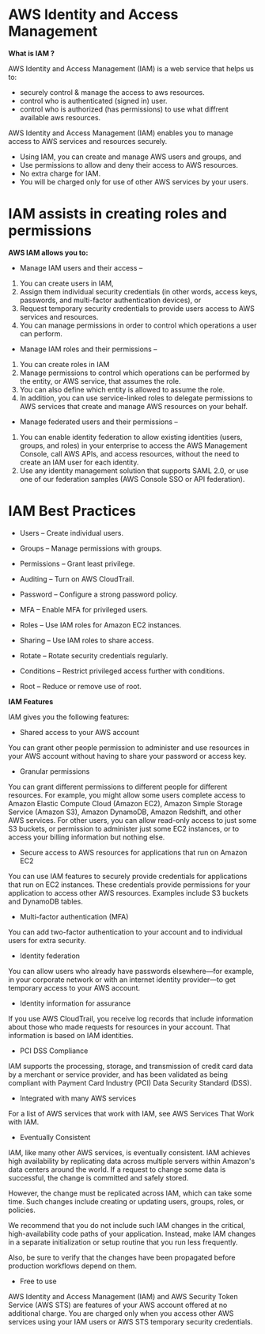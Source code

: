 # AWS Identity and Access Management

**What is IAM ?**

AWS Identity and Access Management (IAM) is a web service that helps us to:

- securely control & manage the access to aws resources.
- control who is authenticated (signed in) user.
- control who is authorized (has permissions) to use what diffrent available aws resources.

AWS Identity and Access Management (IAM) enables you to manage access to AWS services and resources securely.
- Using IAM, you can create and manage AWS users and groups, and
- Use permissions to allow and deny their access to AWS resources.
- No extra charge for IAM.
- You will be charged only for use of other AWS services by your users.


# IAM assists in creating roles and permissions

**AWS IAM allows you to:**

- Manage IAM users and their access – 

1.  You can create users in IAM,
2.  Assign them individual security credentials (in other words, access keys, passwords, and multi-factor authentication devices),
    or 
3.  Request temporary security credentials to provide users access to AWS services and resources.
4.  You can manage permissions in order to control which operations a user can perform.

- Manage IAM roles and their permissions – 

1.  You can create roles in IAM
2.  Manage permissions to control which operations can be performed by the entity, or AWS service, that assumes the role.
3.  You can also define which entity is allowed to assume the role.
4.  In addition, you can use service-linked roles to delegate permissions to AWS services that create and manage AWS resources on your behalf.

- Manage federated users and their permissions –

1.  You can enable identity federation to allow existing identities (users, groups, and roles) in your enterprise to access the AWS Management Console, call AWS APIs, and access resources, without the need to create an IAM user for each identity.
2.  Use any identity management solution that supports SAML 2.0, or use one of our federation samples (AWS Console SSO or API federation).

# IAM Best Practices

- Users – Create individual users.

- Groups – Manage permissions with groups.

- Permissions – Grant least privilege.

- Auditing – Turn on AWS CloudTrail.

- Password – Configure a strong password policy.

- MFA – Enable MFA for privileged users.

- Roles – Use IAM roles for Amazon EC2 instances.

- Sharing – Use IAM roles to share access.

- Rotate – Rotate security credentials regularly.

- Conditions – Restrict privileged access further with conditions.

- Root – Reduce or remove use of root.

**IAM Features**

IAM gives you the following features:

- Shared access to your AWS account

You can grant other people permission to administer and use resources in your AWS account without having to share your password or access key.

- Granular permissions

You can grant different permissions to different people for different resources.
For example, you might allow some users complete access to Amazon Elastic Compute Cloud (Amazon EC2), Amazon Simple Storage Service (Amazon S3), Amazon DynamoDB, Amazon Redshift, and other AWS services.
For other users, you can allow read-only access to just some S3 buckets, or permission to administer just some EC2 instances, or to access your billing information but nothing else.

- Secure access to AWS resources for applications that run on Amazon EC2

You can use IAM features to securely provide credentials for applications that run on EC2 instances.
These credentials provide permissions for your application to access other AWS resources.
Examples include S3 buckets and DynamoDB tables.

- Multi-factor authentication (MFA)

You can add two-factor authentication to your account and to individual users for extra security.

- Identity federation

You can allow users who already have passwords elsewhere—for example, in your corporate network or with an internet identity provider—to get temporary access to your AWS account.

- Identity information for assurance

If you use AWS CloudTrail, you receive log records that include information about those who made requests for resources in your account. That information is based on IAM identities.

- PCI DSS Compliance

IAM supports the processing, storage, and transmission of credit card data by a merchant or service provider, and has been validated as being compliant with Payment Card Industry (PCI) Data Security Standard (DSS).

- Integrated with many AWS services

For a list of AWS services that work with IAM, see AWS Services That Work with IAM.

- Eventually Consistent

IAM, like many other AWS services, is eventually consistent.
IAM achieves high availability by replicating data across multiple servers within Amazon's data centers around the world. If a request to change some data is successful, the change is committed and safely stored.

However, the change must be replicated across IAM, which can take some time. Such changes include creating or updating users, groups, roles, or policies.

We recommend that you do not include such IAM changes in the critical, high-availability code paths of your application. Instead, make IAM changes in a separate initialization or setup routine that you run less frequently.

Also, be sure to verify that the changes have been propagated before production workflows depend on them.

- Free to use

AWS Identity and Access Management (IAM) and AWS Security Token Service (AWS STS) are features of your AWS account offered at no additional charge. You are charged only when you access other AWS services using your IAM users or AWS STS temporary security credentials.
